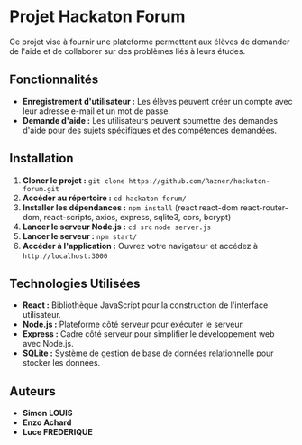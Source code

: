 # Projet Hackaton Forum

Ce projet vise à fournir une plateforme permettant aux élèves de demander de l'aide et de collaborer sur des problèmes liés à leurs études.

## Fonctionnalités

- **Enregistrement d'utilisateur :** Les élèves peuvent créer un compte avec leur adresse e-mail et un mot de passe.
- **Demande d'aide :** Les utilisateurs peuvent soumettre des demandes d'aide pour des sujets spécifiques et des compétences demandées.

## Installation

1. **Cloner le projet :** `git clone https://github.com/Razner/hackaton-forum.git`
2. **Accéder au répertoire :** `cd hackaton-forum/`
3. **Installer les dépendances :** `npm install` (react react-dom react-router-dom, react-scripts, axios, express, sqlite3, cors, bcrypt)
4. **Lancer le serveur Node.js :** `cd src`  `node server.js`
5. **Lancer le serveur :** `npm start/`
6. **Accéder à l'application :** Ouvrez votre navigateur et accédez à `http://localhost:3000`

## Technologies Utilisées

- **React :** Bibliothèque JavaScript pour la construction de l'interface utilisateur.
- **Node.js :** Plateforme côté serveur pour exécuter le serveur.
- **Express :** Cadre côté serveur pour simplifier le développement web avec Node.js.
- **SQLite :** Système de gestion de base de données relationnelle pour stocker les données.

## Auteurs

- **Simon LOUIS**
- **Enzo Achard**
- **Luce FREDERIQUE**
